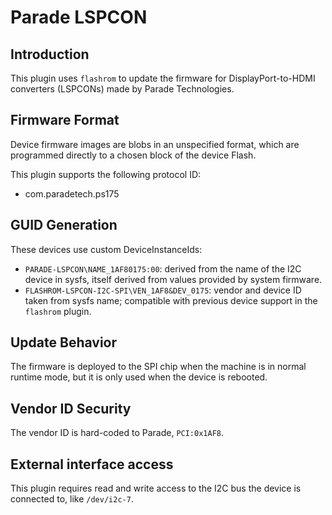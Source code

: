 Parade LSPCON
=============

Introduction
------------

This plugin uses `flashrom` to update the firmware for DisplayPort-to-HDMI
converters (LSPCONs) made by Parade Technologies.

Firmware Format
---------------

Device firmware images are blobs in an unspecified format, which are programmed
directly to a chosen block of the device Flash.

This plugin supports the following protocol ID:

 * com.paradetech.ps175

GUID Generation
---------------

These devices use custom DeviceInstanceIds:

 * `PARADE-LSPCON\NAME_1AF80175:00`: derived from the name of the I2C
   device in sysfs, itself derived from values provided by system firmware.
 * `FLASHROM-LSPCON-I2C-SPI\VEN_1AF8&DEV_0175`: vendor and device
   ID taken from sysfs name; compatible with previous device support
   in the `flashrom` plugin.

Update Behavior
---------------

The firmware is deployed to the SPI chip when the machine is in normal runtime
mode, but it is only used when the device is rebooted.

Vendor ID Security
------------------

The vendor ID is hard-coded to Parade, `PCI:0x1AF8`.


External interface access
---
This plugin requires read and write access to the I2C bus the device is connected
to, like `/dev/i2c-7`.
